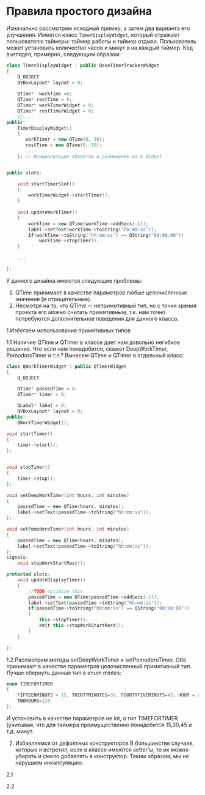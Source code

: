 # Правила простого дизайна


Изначально рассмотрим исходный пример, а затем два варианта его улучшения.
Имеется класс `TimerDisplayWidget`, который отражает пользователю таймеры: таймер работы и таймер отдыха. Пользователь может установить количество часов и минут в на каждый таймер. Код выглядел, примерно, следующим образом:

```cpp
class TimerDisplayWidget : public BaseTimerTrackerWidget
{
    Q_OBJECT
    QVBoxLayout* layout = 0;
    
    QTime*  workTime =0;
    QTime* restTime = 0;
    QTimer* workTimerWidget = 0;
    QTimer* restTimerWidget = 0;
    //...
public:
    TimerDisplayWidget()
    {
       workTimer = new QTime(0, 30);
       restTime = new QTime(0, 10);
       ...
    }; // Инициализация объектов и размещение их в Widget


public slots:

    void startTimerSlot()
    {
        workTimerWidget->startTimer();
    }
       
    void updateWorkTimer()
    {
        workTime = new QTime(workTime->addSecs(-1));
        label->setText(workTime->toString("hh:mm:ss"));
        if(workTime->toString("hh:mm:ss") == QString("00:00:00"))
            workTime->stopTimer();
    }
    
    ...

};

```
У данного дизайна имеются следующие проблемы:
1. QTime принимает в качестве параметров любые целочисленные значения (и отрицательные).
2. Несмотря на то, что QTime -- непримитивный тип, но с точки зрения проекта его можно считать примитивным, т.к. нам точно потребуются дополнительное поведения для данного класса.

1.Избегаем использования примитивных типов

1.1 Наличие QTime и QTimer в классе дает нам довольно негибкое решение. Что если нам понадобится, скажет DeepWorkTimer, PomodoroTimer и т.п.?
Вынесем QTime и QTimer в отдельный класс:

```cpp
class QWorkTimerWidget : public QTimerWidget
{
    Q_OBJECT

    QTime* passedTime = 0;
    QTimer* timer = 0;

    QLabel* label = 0;
    QVBoxLayout* layout = 0;
public:
    QWorkTimerWidget();

void startTimer()
{
    timer->start();
};


void stopTimer()
{
    timer->stop();
};

void setDeepWorkTimer(int hours, int minutes)
{
    passedTime = new QTime(hours, minutes);
    label->setText(passedTime->toString("hh:mm:ss"));
};

void setPomodoroTimer(int hours, int minutes)
{
    passedTime = new QTime(hours, minutes);
    label->setText(passedTime->toString("hh:mm:ss"));
};
signals:
    void stopWorkStartRest();

protected slots:
    void updateDisplayTimer()
    {
        //TODO optimize this
        passedTime = new QTime(passedTime->addSecs(-1));
        label->setText(passedTime->toString("hh:mm:ss"));
        if(passedTime->toString("hh:mm:ss") == QString("00:00:00"))
        {
            this->stopTimer();
            emit this->stopWorkStartRest();
        }
    }

};
```

1.2 Рассмотрим методы setDeepWorkTimer и setPomodoroTimer. Оба принимают в качестве параметров целочисленный примитивный тип. Лучше обернуть 
данные тип в enum mintes:

```cpp
enum TIMEFORTIMER
{
    FIFTEENMINUTS = 15, THIRTYMINUTES=30, FOURTYFIVEMINUTS=45, HOUR = 60, HOURANDFIFTEENMINUTES=75, HOURANDHALF=90,
    TWOHOURS=120
};
```

И установить в качестве параметров не int, а тип TIMEFORTIMER (учитывая, что для таймера преимущественно понадобится 15,30,45 и т.д. минут.



2. Избавляемся от дефолтных конструкторов
В большинстве случаев, которые я встретил, если в классе имеются setter'ы, то их можно убирать и смело добавлять в конструктор. Таким образом, мы 
не нарушаем инкапсуляцию.

2.1

2.2
